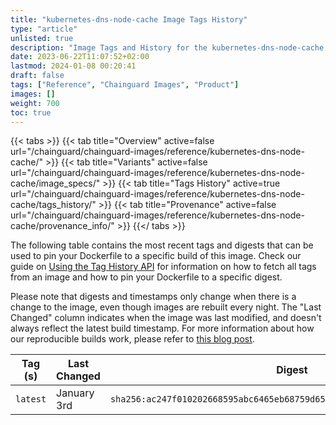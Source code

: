 ```yaml
---
title: "kubernetes-dns-node-cache Image Tags History"
type: "article"
unlisted: true
description: "Image Tags and History for the kubernetes-dns-node-cache Chainguard Image"
date: 2023-06-22T11:07:52+02:00
lastmod: 2024-01-08 00:20:41
draft: false
tags: ["Reference", "Chainguard Images", "Product"]
images: []
weight: 700
toc: true
---
```


{{< tabs >}}
{{< tab title="Overview" active=false url="/chainguard/chainguard-images/reference/kubernetes-dns-node-cache/" >}}
{{< tab title="Variants" active=false url="/chainguard/chainguard-images/reference/kubernetes-dns-node-cache/image_specs/" >}}
{{< tab title="Tags History" active=true url="/chainguard/chainguard-images/reference/kubernetes-dns-node-cache/tags_history/" >}}
{{< tab title="Provenance" active=false url="/chainguard/chainguard-images/reference/kubernetes-dns-node-cache/provenance_info/" >}}
{{</ tabs >}}

The following table contains the most recent tags and digests that can be used to pin your Dockerfile to a specific build of this image. Check our guide on [Using the Tag History API](/chainguard/chainguard-images/using-the-tag-history-api/) for information on how to fetch all tags from an image and how to pin your Dockerfile to a specific digest.

Please note that digests and timestamps only change when there is a change to the image, even though images are rebuilt every night. The "Last Changed" column indicates when the image was last modified, and doesn't always reflect the latest build timestamp. For more information about how our reproducible builds work, please refer to [this blog post](https://www.chainguard.dev/unchained/reproducing-chainguards-reproducible-image-builds).

| Tag (s)   | Last Changed | Digest                                                                    |
|-----------|--------------|---------------------------------------------------------------------------|
|  `latest` | January 3rd  | `sha256:ac247f010202668595abc6465eb68759d65b94ae26fdc88a48151de473c998a3` |

